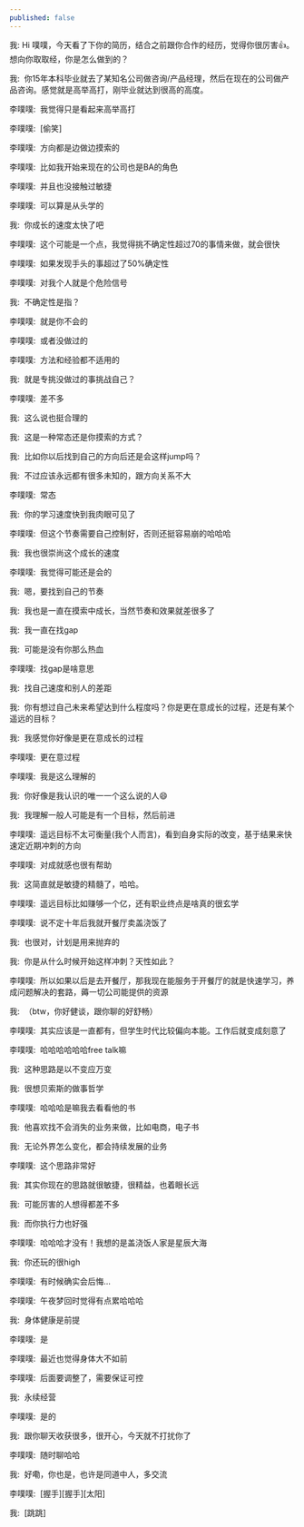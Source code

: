 ```yaml
---
published: false
---
```

我: 
Hi 噗噗，今天看了下你的简历，结合之前跟你合作的经历，觉得你很厉害👍。想向你取取经，你是怎么做到的？

我: 
你15年本科毕业就去了某知名公司做咨询/产品经理，然后在现在的公司做产品咨询。感觉就是高举高打，刚毕业就达到很高的高度。

李噗噗: 
我觉得只是看起来高举高打

李噗噗: 
[偷笑]

李噗噗: 
方向都是边做边摸索的

李噗噗: 
比如我开始来现在的公司也是BA的角色

李噗噗: 
并且也没接触过敏捷

李噗噗: 
可以算是从头学的

我: 
你成长的速度太快了吧

李噗噗: 
这个可能是一个点，我觉得挑不确定性超过70的事情来做，就会很快

李噗噗: 
如果发现手头的事超过了50%确定性

李噗噗: 
对我个人就是个危险信号

我: 
不确定性是指？

李噗噗: 
就是你不会的

李噗噗: 
或者没做过的

李噗噗: 
方法和经验都不适用的

我: 
就是专挑没做过的事挑战自己？

李噗噗: 
差不多

我: 
这么说也挺合理的

我: 
这是一种常态还是你摸索的方式？

我: 
比如你以后找到自己的方向后还是会这样jump吗？

我: 
不过应该永远都有很多未知的，跟方向关系不大

李噗噗: 
常态

我: 
你的学习速度快到我肉眼可见了

李噗噗: 
但这个节奏需要自己控制好，否则还挺容易崩的哈哈哈

我: 
我也很崇尚这个成长的速度

李噗噗: 
我觉得可能还是会的

我: 
嗯，要找到自己的节奏

我: 
我也是一直在摸索中成长，当然节奏和效果就差很多了

我: 
我一直在找gap

我: 
可能是没有你那么热血

李噗噗: 
找gap是啥意思

我: 
找自己速度和别人的差距

我: 
你有想过自己未来希望达到什么程度吗？你是更在意成长的过程，还是有某个遥远的目标？

我: 
我感觉你好像是更在意成长的过程

李噗噗: 
更在意过程

李噗噗: 
我是这么理解的

我: 
你好像是我认识的唯一一个这么说的人😄

我: 
我理解一般人可能是有一个目标，然后前进

李噗噗: 
遥远目标不太可衡量(我个人而言)，看到自身实际的改变，基于结果来快速定近期冲刺的方向

李噗噗: 
对成就感也很有帮助

我: 
这简直就是敏捷的精髓了，哈哈。

李噗噗: 
遥远目标比如赚够一个亿，还有职业终点是啥真的很玄学

李噗噗: 
说不定十年后我就开餐厅卖盖浇饭了

我: 
也很对，计划是用来抛弃的

我: 
你是从什么时候开始这样冲刺？天性如此？

李噗噗: 
所以如果以后是去开餐厅，那我现在能服务于开餐厅的就是快速学习，养成问题解决的套路，薅一切公司能提供的资源

我: 
（btw，你好健谈，跟你聊的好舒畅）

李噗噗: 
其实应该是一直都有，但学生时代比较偏向本能。工作后就变成刻意了

李噗噗: 
哈哈哈哈哈哈free talk嘛

我: 
这种思路是以不变应万变

我: 
很想贝索斯的做事哲学

李噗噗: 
哈哈哈是嘛我去看看他的书

我: 
他喜欢找不会消失的业务来做，比如电商，电子书

我: 
无论外界怎么变化，都会持续发展的业务

李噗噗: 
这个思路非常好

我: 
其实你现在的思路就很敏捷，很精益，也着眼长远

我: 
可能厉害的人想得都差不多

我: 
而你执行力也好强

李噗噗: 
哈哈哈才没有！我想的是盖浇饭人家是星辰大海

我: 
你还玩的很high

李噗噗: 
有时候确实会后悔…

李噗噗: 
午夜梦回时觉得有点累哈哈哈

我: 
身体健康是前提

李噗噗: 
是

李噗噗: 
最近也觉得身体大不如前

李噗噗: 
后面要调整了，需要保证可控

我: 
永续经营

李噗噗: 
是的

我: 
跟你聊天收获很多，很开心，今天就不打扰你了

李噗噗: 
随时聊哈哈

我: 
好嘞，你也是，也许是同道中人，多交流

李噗噗: 
[握手][握手][太阳]

我: 
[跳跳]

